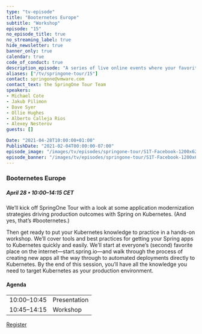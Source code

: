 ```yaml
---
type: "tv-episode"
title: "Booternetes Europe"
subtitle: "Workshop"
episode: "15"
no_episode_title: true
no_streaming_label: true
hide_newsletter: true
banner_only: true
calendar: true
code_of_conduct: true
description_episode: "A series of live online events where your favorites from the community go in depth on different topics at the intersection of Spring and Kubernetes. </p><p class='-text-bright-green fs-90'><img class='icon-gift' src='/developer/images/tv/episodes/springone-tour/gift.svg'/> Workshop attendees will receive special edition swag</p>"
aliases: ["/tv/springone-tour/15"]
contact: springone@vmware.com
contact_text: the SpringOne Tour Team
speakers:
- Michael Cote
- Jakub Pilimon
- Dave Syer
- Ollie Hughes
- Alberto Calleja Rios
- Alexey Nesterov
guests: []

Date: "2021-04-28T10:00:00+01:00"
PublishDate: "2021-02-04T00:00:00-07:00"
episode_image: "/images/tv/episodes/springone-tour/S1T-Facebook-1200x628-March-EU.png"
episode_banner: "/images/tv/episodes/springone-tour/S1T-Facebook-1200x628-March-EU.png"
---
```


### Booternetes Europe

##### April 28 &bullet; 10:00&ndash;14:15 CET

We’ll kick off SpringOne Tour with a look at some application modernization strategies driving production outcomes with Spring on Kubernetes. (And yes, that’s #booternetes.)

Then get ready to put your Kubernetes knowledge to practice in a hands-on workshop. We’ll cover tools and best practices for getting your Spring apps to Kubernetes quickly and easily. We’ll start at everyone’s (second) favorite place on the internet—start.spring.io—and walk through the process of creating new apps all the way through to automated deployments directly to Kubernetes. By the end of this session, you’ll have all the knowledge you need to target Kubernetes as your production environment.

#### Agenda

<table>
	<tr><td class='pr-3'>10:00&ndash;10:45</td><td>Presentation</td></tr>
<tr><td class='pr-3'>10:45&ndash;14:15</td><td>Workshop</td></tr>
</table>

<a class='btn mt-2 lightbox' href='#register'>Register</a>

<div id="register" class='p-5' style="display:none">
	<h3 class='-text-white mb-3 hide'>Register</h3>
	<script src="https://connect.tanzu.vmware.com/js/forms2/js/forms2.min.js"></script>
	<form id="mktoForm_8089"></form>
	<script>
	  MktoForms2.setOptions({formXDPath : "/rs/pivotal/images/marketo-xdframe-relative.html"});
	  MktoForms2.loadForm("https://connect.tanzu.vmware.com", "625-IUJ-009", 8089, function(form){
			form.onSuccess(function(values, followUpUrl) {
				form.getFormElem().hide();
				$('.hide').hide();
				$('.confirmation').show();
				return false;
			});
	  });
	</script>
	<div class='confirmation' style="display:none">
		<h3 class="-text-white mt-0">Thank you!</h3>
		<p>Join us on April 28 using this link:<br/> <span class='-text-white zoom-link'>https://VMware.zoom.us/j/</span></p>
		<p>
			<strong>Add this workshop to your calendar:</strong>
			<br/>
			<strong>
	      <script type="text/javascript">
	          cal_single = ics();
	          cal_single.addEvent('Booternetes Europe Workshop', 'https://VMware.zoom.us/j/', 'Zoom', '04/28/2021 10:00 am CET', '04/28/2021 2:15 pm CET');
	      </script>
				<a href="#" onclick="javascript:cal_single2.download('Booternetes Europe Workshop')">Outlook/iCal</a>
	      &nbsp;&bullet;&nbsp;
	      <a href="https://www.google.com/calendar/render?action=TEMPLATE&text=Booternetes+Europe&location=Zoom&dates=20210428T090000Z%2F20210428T131500Z">Google</a>
	    </strong>
	  </p>
	</div>
</div>


